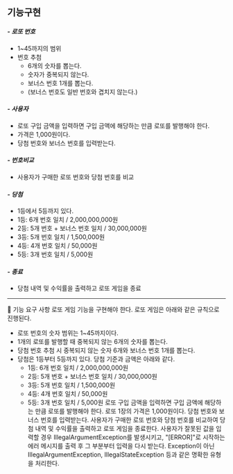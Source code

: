 ## 기능구현

#### _- 로또 번호_

  - 1~45까지의 범위
- 번호 추첨
  - 6개의 숫자를 뽑는다.
  - 숫자가 중복되지 않는다.
  - 보너스 번호 1개를 뽑는다.
  - (보너스 번호도 일반 번호와 겹치지 않는다.)

#### _- 사용자_

  - 로또 구입 금액을 입력하면 
  구입 금액에 해당하는 만큼 로또를 발행해야 한다.
  - 가격은 1,000원이다.
  - 당첨 번호와 보너스 번호를 입력받는다.

#### _- 번호비교_

- 사용자가 구매한 로또 번호와 당첨 번호를 비교

#### _- 당첨_

  - 1등에서 5등까지 있다.
  - 1등: 6개 번호 일치 / 2,000,000,000원
  - 2등: 5개 번호 + 보너스 번호 일치 / 30,000,000원
  - 3등: 5개 번호 일치 / 1,500,000원
  - 4등: 4개 번호 일치 / 50,000원
  - 5등: 3개 번호 일치 / 5,000원

#### _- 종료_

  - 당첨 내역 및 수익률을 출력하고 로또 게임을 종료
<hr>

🚀 기능 요구 사항
로또 게임 기능을 구현해야 한다.
로또 게임은 아래와 같은 규칙으로 진행된다.

- 로또 번호의 숫자 범위는 1~45까지이다.
- 1개의 로또를 발행할 때 중복되지 않는 6개의 숫자를 뽑는다.
- 당첨 번호 추첨 시 중복되지 않는 숫자 6개와 보너스 번호 1개를 뽑는다.
- 당첨은 1등부터 5등까지 있다. 당첨 기준과 금액은 아래와 같다.
    - 1등: 6개 번호 일치 / 2,000,000,000원
    - 2등: 5개 번호 + 보너스 번호 일치 / 30,000,000원
    - 3등: 5개 번호 일치 / 1,500,000원
    - 4등: 4개 번호 일치 / 50,000원
    - 5등: 3개 번호 일치 / 5,000원
      로또 구입 금액을 입력하면 구입 금액에 해당하는 만큼 로또를 발행해야 한다.
      로또 1장의 가격은 1,000원이다.
      당첨 번호와 보너스 번호를 입력받는다.
      사용자가 구매한 로또 번호와 당첨 번호를 비교하여 당첨 내역 및 수익률을 출력하고 로또 게임을 종료한다.
      사용자가 잘못된 값을 입력할 경우 IllegalArgumentException를 발생시키고, "[ERROR]"로 시작하는 에러 메시지를 출력 후 그 부분부터 입력을 다시 받는다.
      Exception이 아닌 IllegalArgumentException, IllegalStateException 등과 같은 명확한 유형을 처리한다.